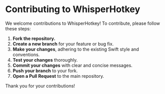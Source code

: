 # Contributing to WhisperHotkey

We welcome contributions to WhisperHotkey! To contribute, please follow these steps:

1.  **Fork the repository.**
2.  **Create a new branch** for your feature or bug fix.
3.  **Make your changes**, adhering to the existing Swift style and conventions.
4.  **Test your changes** thoroughly.
5.  **Commit your changes** with clear and concise messages.
6.  **Push your branch** to your fork.
7.  **Open a Pull Request** to the main repository.

Thank you for your contributions!